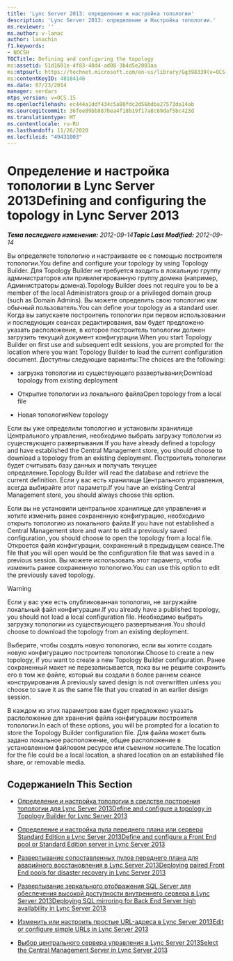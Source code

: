 ```yaml
---
title: 'Lync Server 2013: определение и настройка топологии'
description: 'Lync Server 2013: определение и Настройка топологии.'
ms.reviewer: ''
ms.author: v-lanac
author: lanachin
f1.keywords:
- NOCSH
TOCTitle: Defining and configuring the topology
ms:assetid: 51d1601e-4f83-48d4-ad08-3b4d5e2003aa
ms:mtpsurl: https://technet.microsoft.com/en-us/library/Gg398339(v=OCS.15)
ms:contentKeyID: 48184146
ms.date: 07/23/2014
manager: serdars
mtps_version: v=OCS.15
ms.openlocfilehash: ec444a1ddf434c5a80fdc2d56bdba27573da14ab
ms.sourcegitcommit: 36fee89bb887bea4f18b19f17a8c69daf5bc423d
ms.translationtype: MT
ms.contentlocale: ru-RU
ms.lasthandoff: 11/26/2020
ms.locfileid: "49431003"
---
```

# <a name="defining-and-configuring-the-topology-in-lync-server-2013"></a><span data-ttu-id="bfaa3-103">Определение и настройка топологии в Lync Server 2013</span><span class="sxs-lookup"><span data-stu-id="bfaa3-103">Defining and configuring the topology in Lync Server 2013</span></span>

<div data-xmlns="http://www.w3.org/1999/xhtml">

<div class="topic" data-xmlns="http://www.w3.org/1999/xhtml" data-msxsl="urn:schemas-microsoft-com:xslt" data-cs="https://msdn.microsoft.com/">

<div data-asp="https://msdn2.microsoft.com/asp">



</div>

<div id="mainSection">

<div id="mainBody"><span data-ttu-id="bfaa3-104">

<span> </span></span><span class="sxs-lookup"><span data-stu-id="bfaa3-104">

<span> </span></span></span>

<span data-ttu-id="bfaa3-105">_**Тема последнего изменения:** 2012-09-14_</span><span class="sxs-lookup"><span data-stu-id="bfaa3-105">_**Topic Last Modified:** 2012-09-14_</span></span>

<span data-ttu-id="bfaa3-106">Вы определяете топологию и настраиваете ее с помощью построителя топологии.</span><span class="sxs-lookup"><span data-stu-id="bfaa3-106">You define and configure your topology by using Topology Builder.</span></span> <span data-ttu-id="bfaa3-107">Для Topology Builder не требуется входить в локальную группу администраторов или привилегированную группу домена (например, Администраторы домена).</span><span class="sxs-lookup"><span data-stu-id="bfaa3-107">Topology Builder does not require you to be a member of the local Administrators group or a privileged domain group (such as Domain Admins).</span></span> <span data-ttu-id="bfaa3-108">Вы можете определить свою топологию как обычный пользователь.</span><span class="sxs-lookup"><span data-stu-id="bfaa3-108">You can define your topology as a standard user.</span></span> <span data-ttu-id="bfaa3-109">Когда вы запускаете построитель топологии при первом использовании и последующих сеансах редактирования, вам будет предложено указать расположение, в которое построитель топологии должен загрузить текущий документ конфигурации.</span><span class="sxs-lookup"><span data-stu-id="bfaa3-109">When you start Topology Builder on first use and subsequent edit sessions, you are prompted for the location where you want Topology Builder to load the current configuration document.</span></span> <span data-ttu-id="bfaa3-110">Доступны следующие варианты:</span><span class="sxs-lookup"><span data-stu-id="bfaa3-110">The choices are the following:</span></span>

  - <span data-ttu-id="bfaa3-111">загрузка топологии из существующего развертывания;</span><span class="sxs-lookup"><span data-stu-id="bfaa3-111">Download topology from existing deployment</span></span>

  - <span data-ttu-id="bfaa3-112">Открытие топологии из локального файла</span><span class="sxs-lookup"><span data-stu-id="bfaa3-112">Open topology from a local file</span></span>

  - <span data-ttu-id="bfaa3-113">Новая топология</span><span class="sxs-lookup"><span data-stu-id="bfaa3-113">New topology</span></span>

<span data-ttu-id="bfaa3-114">Если вы уже определили топологию и установили хранилище Центрального управления, необходимо выбрать загрузку топологии из существующего развертывания.</span><span class="sxs-lookup"><span data-stu-id="bfaa3-114">If you have already defined a topology and have established the Central Management store, you should choose to download a topology from an existing deployment.</span></span> <span data-ttu-id="bfaa3-115">Построитель топологии будет считывать базу данных и получать текущее определение.</span><span class="sxs-lookup"><span data-stu-id="bfaa3-115">Topology Builder will read the database and retrieve the current definition.</span></span> <span data-ttu-id="bfaa3-116">Если у вас есть хранилище Центрального управления, всегда выбирайте этот параметр.</span><span class="sxs-lookup"><span data-stu-id="bfaa3-116">If you have an existing Central Management store, you should always choose this option.</span></span>

<span data-ttu-id="bfaa3-117">Если вы не установили центральное хранилище для управления и хотите изменить ранее сохраненную конфигурацию, необходимо открыть топологию из локального файла.</span><span class="sxs-lookup"><span data-stu-id="bfaa3-117">If you have not established a Central Management store and want to edit a previously saved configuration, you should choose to open the topology from a local file.</span></span> <span data-ttu-id="bfaa3-118">Откроется файл конфигурации, сохраненный в предыдущем сеансе.</span><span class="sxs-lookup"><span data-stu-id="bfaa3-118">The file that you will open would be the configuration file that was saved in a previous session.</span></span> <span data-ttu-id="bfaa3-119">Вы можете использовать этот параметр, чтобы изменить ранее сохраненную топологию.</span><span class="sxs-lookup"><span data-stu-id="bfaa3-119">You can use this option to edit the previously saved topology.</span></span>

<div>


> [!WARNING]  
> <span data-ttu-id="bfaa3-120">Если у вас уже есть опубликованная топология, не загружайте локальный файл конфигурации.</span><span class="sxs-lookup"><span data-stu-id="bfaa3-120">If you already have a published topology, you should not load a local configuration file.</span></span> <span data-ttu-id="bfaa3-121">Необходимо выбрать загрузку топологии из существующего развертывания.</span><span class="sxs-lookup"><span data-stu-id="bfaa3-121">You should choose to download the topology from an existing deployment.</span></span>



</div>

<span data-ttu-id="bfaa3-122">Выберите, чтобы создать новую топологию, если вы хотите создать новую конфигурацию построителя топологии.</span><span class="sxs-lookup"><span data-stu-id="bfaa3-122">Choose to create a new topology, if you want to create a new Topology Builder configuration.</span></span> <span data-ttu-id="bfaa3-123">Ранее сохраненный макет не перезаписывается, пока вы не решите сохранить его в том же файле, который вы создали в более раннем сеансе конструирования.</span><span class="sxs-lookup"><span data-stu-id="bfaa3-123">A previously saved design is not overwritten unless you choose to save it as the same file that you created in an earlier design session.</span></span>

<span data-ttu-id="bfaa3-124">В каждом из этих параметров вам будет предложено указать расположение для хранения файла конфигурации построителя топологии.</span><span class="sxs-lookup"><span data-stu-id="bfaa3-124">In each of these options, you will be prompted for a location to store the Topology Builder configuration file.</span></span> <span data-ttu-id="bfaa3-125">Для файла может быть задано локальное расположение, общее расположение в установленном файловом ресурсе или съемном носителе.</span><span class="sxs-lookup"><span data-stu-id="bfaa3-125">The location for the file could be a local location, a shared location on an established file share, or removable media.</span></span>

<div>

## <a name="in-this-section"></a><span data-ttu-id="bfaa3-126">Содержание</span><span class="sxs-lookup"><span data-stu-id="bfaa3-126">In This Section</span></span>

  - [<span data-ttu-id="bfaa3-127">Определение и настройка топологии в средстве построения топологии для Lync Server 2013</span><span class="sxs-lookup"><span data-stu-id="bfaa3-127">Define and configure a topology in Topology Builder for Lync Server 2013</span></span>](lync-server-2013-define-and-configure-a-topology-in-topology-builder.md)

  - [<span data-ttu-id="bfaa3-128">Определение и настройка пула переднего плана или сервера Standard Edition в Lync Server 2013</span><span class="sxs-lookup"><span data-stu-id="bfaa3-128">Define and configure a Front End pool or Standard Edition server in Lync Server 2013</span></span>](lync-server-2013-define-and-configure-a-front-end-pool-or-standard-edition-server.md)

  - [<span data-ttu-id="bfaa3-129">Развертывание сопоставленных пулов переднего плана для аварийного восстановления в Lync Server 2013</span><span class="sxs-lookup"><span data-stu-id="bfaa3-129">Deploying paired Front End pools for disaster recovery in Lync Server 2013</span></span>](lync-server-2013-deploying-paired-front-end-pools-for-disaster-recovery.md)

  - [<span data-ttu-id="bfaa3-130">Развертывание зеркального отображения SQL Server для обеспечения высокой доступности внутреннего сервера в Lync Server 2013</span><span class="sxs-lookup"><span data-stu-id="bfaa3-130">Deploying SQL mirroring for Back End Server high availability in Lync Server 2013</span></span>](lync-server-2013-deploying-sql-mirroring-for-back-end-server-high-availability.md)

  - [<span data-ttu-id="bfaa3-131">Изменить или настроить простые URL-адреса в Lync Server 2013</span><span class="sxs-lookup"><span data-stu-id="bfaa3-131">Edit or configure simple URLs in Lync Server 2013</span></span>](lync-server-2013-edit-or-configure-simple-urls.md)

  - [<span data-ttu-id="bfaa3-132">Выбор центрального сервера управления в Lync Server 2013</span><span class="sxs-lookup"><span data-stu-id="bfaa3-132">Select the Central Management Server in Lync Server 2013</span></span>](lync-server-2013-select-the-central-management-server.md)

<span data-ttu-id="bfaa3-133"></div>

</div>

<span> </span>

</div>

</div>

</span><span class="sxs-lookup"><span data-stu-id="bfaa3-133"></div>

</div>

<span> </span>

</div>

</div>

</span></span></div>

